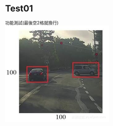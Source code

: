 # Test01
功能測試(最後空2格就換行)  
![Image](https://github.com/WisleyFish/Test01/blob/main/63n5q97149ps4718n724519qn96pr4qn.jpg)
